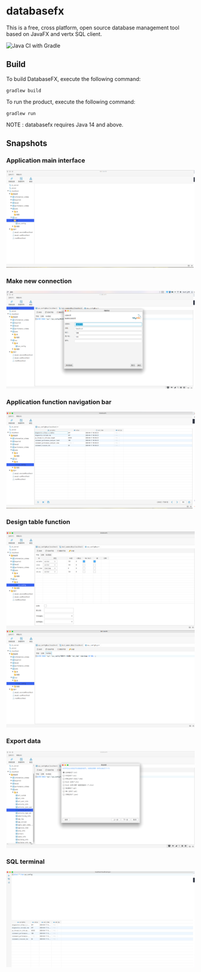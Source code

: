 # databasefx

This is a free, cross platform, open source database management tool based on JavaFX and vertx SQL client.

![Java CI with Gradle](https://github.com/databasefx/databasefx/workflows/Java%20CI%20with%20Gradle/badge.svg)

## Build
To build DatabaseFX, execute the following command:
```
gradlew build
```
To run the product, execute the following command:
```
gradlew run
```
NOTE : databasefx requires Java 14 and above.

## Snapshots
### Application main interface
![Travis CI](./SNAPSHOTS/a.png)
### Make new connection
![Travis CI](./SNAPSHOTS/e.png)
### Application function navigation bar
![Travis CI](./SNAPSHOTS/b.png)
### Design table function
![Travis CI](./SNAPSHOTS/c.png)
![Travis CI](./SNAPSHOTS/d.png)
### Export data
![Travis CI](./SNAPSHOTS/f.png)
### SQL terminal
![Travis CI](./SNAPSHOTS/g.png)


